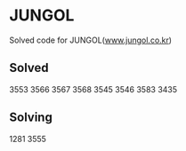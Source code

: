 # JUNGOL
Solved code for JUNGOL(www.jungol.co.kr)

## Solved
3553
3566
3567
3568
3545
3546
3583
3435

## Solving
1281
3555